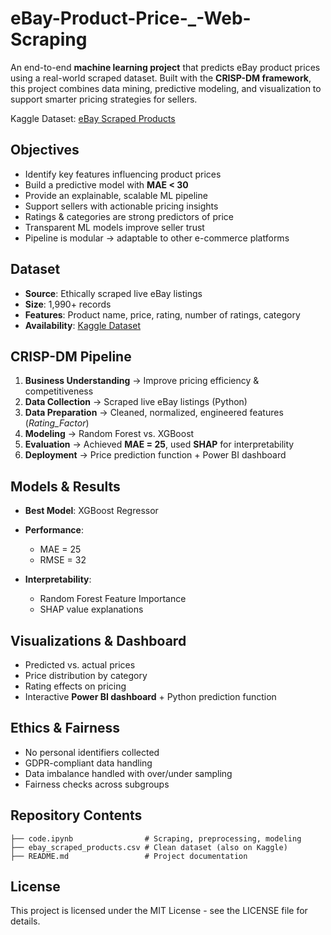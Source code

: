 # eBay-Product-Price-_-Web-Scraping

An end-to-end **machine learning project** that predicts eBay product prices using a real-world scraped dataset. Built with the **CRISP-DM framework**, this project combines data mining, predictive modeling, and visualization to support smarter pricing strategies for sellers.

Kaggle Dataset: [eBay Scraped Products](https://www.kaggle.com/datasets/topvirus/ebay-scraped-products)

## Objectives

* Identify key features influencing product prices
* Build a predictive model with **MAE < 30**
* Provide an explainable, scalable ML pipeline
* Support sellers with actionable pricing insights
* Ratings & categories are strong predictors of price
* Transparent ML models improve seller trust
* Pipeline is modular → adaptable to other e-commerce platforms

## Dataset

* **Source**: Ethically scraped live eBay listings
* **Size**: 1,990+ records
* **Features**: Product name, price, rating, number of ratings, category
* **Availability**: [Kaggle Dataset](#)

## CRISP-DM Pipeline

1. **Business Understanding** → Improve pricing efficiency & competitiveness
2. **Data Collection** → Scraped live eBay listings (Python)
3. **Data Preparation** → Cleaned, normalized, engineered features (*Rating\_Factor*)
4. **Modeling** → Random Forest vs. XGBoost
5. **Evaluation** → Achieved **MAE = 25**, used **SHAP** for interpretability
6. **Deployment** → Price prediction function + Power BI dashboard

## Models & Results

* **Best Model**: XGBoost Regressor
* **Performance**:

  * MAE = 25
  * RMSE = 32
* **Interpretability**:

  * Random Forest Feature Importance
  * SHAP value explanations

## Visualizations & Dashboard

* Predicted vs. actual prices
* Price distribution by category
* Rating effects on pricing
* Interactive **Power BI dashboard** + Python prediction function

## Ethics & Fairness

* No personal identifiers collected
* GDPR-compliant data handling
* Data imbalance handled with over/under sampling
* Fairness checks across subgroups

## Repository Contents

```
├── code.ipynb                # Scraping, preprocessing, modeling
├── ebay_scraped_products.csv # Clean dataset (also on Kaggle)
├── README.md                 # Project documentation
```
## License

This project is licensed under the MIT License - see the LICENSE file for details.
